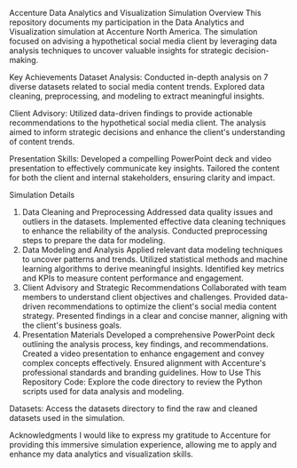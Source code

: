 Accenture Data Analytics and Visualization Simulation
Overview
This repository documents my participation in the Data Analytics and Visualization simulation at Accenture North America. The simulation focused on advising a hypothetical social media client by leveraging data analysis techniques to uncover valuable insights for strategic decision-making.

Key Achievements
Dataset Analysis: Conducted in-depth analysis on 7 diverse datasets related to social media content trends. Explored data cleaning, preprocessing, and modeling to extract meaningful insights.

Client Advisory: Utilized data-driven findings to provide actionable recommendations to the hypothetical social media client. The analysis aimed to inform strategic decisions and enhance the client's understanding of content trends.

Presentation Skills: Developed a compelling PowerPoint deck and video presentation to effectively communicate key insights. Tailored the content for both the client and internal stakeholders, ensuring clarity and impact.

Simulation Details
1. Data Cleaning and Preprocessing
Addressed data quality issues and outliers in the datasets.
Implemented effective data cleaning techniques to enhance the reliability of the analysis.
Conducted preprocessing steps to prepare the data for modeling.
2. Data Modeling and Analysis
Applied relevant data modeling techniques to uncover patterns and trends.
Utilized statistical methods and machine learning algorithms to derive meaningful insights.
Identified key metrics and KPIs to measure content performance and engagement.
3. Client Advisory and Strategic Recommendations
Collaborated with team members to understand client objectives and challenges.
Provided data-driven recommendations to optimize the client's social media content strategy.
Presented findings in a clear and concise manner, aligning with the client's business goals.
4. Presentation Materials
Developed a comprehensive PowerPoint deck outlining the analysis process, key findings, and recommendations.
Created a video presentation to enhance engagement and convey complex concepts effectively.
Ensured alignment with Accenture's professional standards and branding guidelines.
How to Use This Repository
Code: Explore the code directory to review the Python scripts used for data analysis and modeling.

Datasets: Access the datasets directory to find the raw and cleaned datasets used in the simulation.

Acknowledgments
I would like to express my gratitude to Accenture for providing this immersive simulation experience, allowing me to apply and enhance my data analytics and visualization skills.

